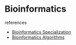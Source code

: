 # Bioinformatics

references
- [Bioinformatics Specialization](https://www.coursera.org/specializations/bioinformatics)
- [Bioinformatics Algorithms](https://www.bioinformaticsalgorithms.org/)
